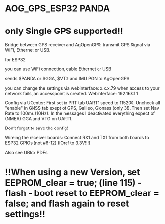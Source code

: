 # AOG_GPS_ESP32 PANDA
# only Single GPS supported!!
Bridge between GPS receiver and AgOpenGPS: transmit GPS Signal via WiFi, Ethernet or USB.

for ESP32

you can use WiFi connection, cable Ethernet or USB

sends $PANDA or $GGA, $VTG and IMU PGN to AgOpenGPS
 
you can change the settings via webinterface: x.x.x.79
when access to your network fails, an accesspoint is created. Webinterface: 192.168.1.1


Config via UCenter:
First set in PRT tab UART1 speed to 115200. Uncheck all "enable" in GNSS tab exept of GPS, Galileo, Glonass (only 3!). Then set Nav Rate to 100ms (10Hz).
In the messages I deactivated everything expect of (NMEA) GGA and VTG on UART1.

Don’t forget to save the config!

Wireing the receiver boards:
Connect RX1 and TX1 from both boards to ESP32 GPIOs (not #6-12) (IOref to 3.3V!!!)

Also see UBlox PDFs

# !!When using a new Version, set EEPROM_clear = true; (line 115) - flash - boot reset to EEPROM_clear = false; and flash again to reset settings!!
